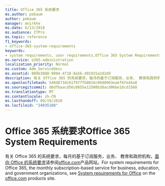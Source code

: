 ```yaml
---
title: Office 365 系统要求
ms.author: pebaum
author: pebaum
manager: mnirkhe
ms.date: 6/13/2018
ms.audience: ITPro
ms.topic: reference
f1_keywords:
- office-365-system-requirements
keywords:
- system requirements, user requirements,Office 365 System Requirements
ms.service: o365-administration
localization_priority: Normal
ms.custom: Adm_ServiceDesc
ms.assetid: 089b3880-9094-4f18-8a56-d91915a2d2d9
description: 有关 Office 365 的系统要求，每月的基于订阅服务，业务、 教育和政府机构，面向 Office 的系统要求请参阅 office.com 产品网站。
ms.openlocfilehash: 540d873dc61f97ffb8016c09d8903eaef6fed4a8
ms.sourcegitcommit: d6dfbaacd56c0855e12500b38acd06be16cd1560
ms.translationtype: MT
ms.contentlocale: zh-CN
ms.lasthandoff: 09/19/2018
ms.locfileid: "24035108"
---
```

# <a name="office-365-system-requirements"></a><span data-ttu-id="d499d-104">Office 365 系统要求</span><span class="sxs-lookup"><span data-stu-id="d499d-104">Office 365 System Requirements</span></span>

<span data-ttu-id="d499d-105">有关 Office 365 的系统要求，每月的基于订阅服务，业务、 教育和政府机构，[面向 Office 的系统要求](http://go.microsoft.com/fwlink/?LinkID=626095&amp;clcid=0x409)请参阅[office.com](http://go.microsoft.com/fwlink/?LinkID=509817&amp;clcid=0x409)产品网站。</span><span class="sxs-lookup"><span data-stu-id="d499d-105">For system requirements for Office 365, the monthly subscription-based service for business, education, and government organizations, see [System requirements for Office](http://go.microsoft.com/fwlink/?LinkID=626095&amp;clcid=0x409) on the [office.com](http://go.microsoft.com/fwlink/?LinkID=509817&amp;clcid=0x409) products site.</span></span> 
  

